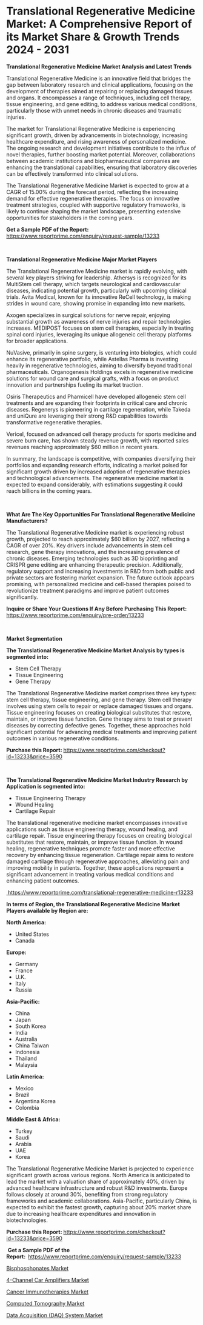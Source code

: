 <p><h1>Translational Regenerative Medicine Market: A Comprehensive Report of its Market Share & Growth Trends 2024 - 2031</h1></p><p><strong>Translational Regenerative Medicine Market Analysis and Latest Trends</strong></p>
<p><p>Translational Regenerative Medicine is an innovative field that bridges the gap between laboratory research and clinical applications, focusing on the development of therapies aimed at repairing or replacing damaged tissues and organs. It encompasses a range of techniques, including cell therapy, tissue engineering, and gene editing, to address various medical conditions, particularly those with unmet needs in chronic diseases and traumatic injuries. </p><p>The market for Translational Regenerative Medicine is experiencing significant growth, driven by advancements in biotechnology, increasing healthcare expenditure, and rising awareness of personalized medicine. The ongoing research and development initiatives contribute to the influx of novel therapies, further boosting market potential. Moreover, collaborations between academic institutions and biopharmaceutical companies are enhancing the translational capabilities, ensuring that laboratory discoveries can be effectively transformed into clinical solutions.</p><p>The Translational Regenerative Medicine Market is expected to grow at a CAGR of 15.00% during the forecast period, reflecting the increasing demand for effective regenerative therapies. The focus on innovative treatment strategies, coupled with supportive regulatory frameworks, is likely to continue shaping the market landscape, presenting extensive opportunities for stakeholders in the coming years.</p></p>
<p><strong>Get a Sample PDF of the Report:&nbsp;</strong> <a href="https://www.reportprime.com/enquiry/request-sample/13233">https://www.reportprime.com/enquiry/request-sample/13233</a></p>
<p>&nbsp;</p>
<p><strong>Translational Regenerative Medicine Major Market Players</strong></p>
<p><p>The Translational Regenerative Medicine market is rapidly evolving, with several key players striving for leadership. Athersys is recognized for its MultiStem cell therapy, which targets neurological and cardiovascular diseases, indicating potential growth, particularly with upcoming clinical trials. Avita Medical, known for its innovative ReCell technology, is making strides in wound care, showing promise in expanding into new markets.</p><p>Axogen specializes in surgical solutions for nerve repair, enjoying substantial growth as awareness of nerve injuries and repair technologies increases. MEDIPOST focuses on stem cell therapies, especially in treating spinal cord injuries, leveraging its unique allogeneic cell therapy platforms for broader applications.</p><p>NuVasive, primarily in spine surgery, is venturing into biologics, which could enhance its regenerative portfolio, while Astellas Pharma is investing heavily in regenerative technologies, aiming to diversify beyond traditional pharmaceuticals. Organogenesis Holdings excels in regenerative medicine solutions for wound care and surgical grafts, with a focus on product innovation and partnerships fueling its market traction.</p><p>Osiris Therapeutics and Pharmicell have developed allogeneic stem cell treatments and are expanding their footprints in critical care and chronic diseases. Regenerys is pioneering in cartilage regeneration, while Takeda and uniQure are leveraging their strong R&D capabilities towards transformative regenerative therapies.</p><p>Vericel, focused on advanced cell therapy products for sports medicine and severe burn care, has shown steady revenue growth, with reported sales revenues reaching approximately $60 million in recent years.</p><p>In summary, the landscape is competitive, with companies diversifying their portfolios and expanding research efforts, indicating a market poised for significant growth driven by increased adoption of regenerative therapies and technological advancements. The regenerative medicine market is expected to expand considerably, with estimations suggesting it could reach billions in the coming years.</p></p>
<p>&nbsp;</p>
<p><strong>What Are The Key Opportunities For Translational Regenerative Medicine Manufacturers?</strong></p>
<p><p>The Translational Regenerative Medicine market is experiencing robust growth, projected to reach approximately $60 billion by 2027, reflecting a CAGR of over 20%. Key drivers include advancements in stem cell research, gene therapy innovations, and the increasing prevalence of chronic diseases. Emerging technologies such as 3D bioprinting and CRISPR gene editing are enhancing therapeutic precision. Additionally, regulatory support and increasing investments in R&D from both public and private sectors are fostering market expansion. The future outlook appears promising, with personalized medicine and cell-based therapies poised to revolutionize treatment paradigms and improve patient outcomes significantly.</p></p>
<p><strong>Inquire or Share Your Questions If Any Before Purchasing This Report:</strong> <a href="https://www.reportprime.com/enquiry/pre-order/13233">https://www.reportprime.com/enquiry/pre-order/13233</a></p>
<p>&nbsp;</p>
<p><strong>Market Segmentation</strong></p>
<p><strong>The Translational Regenerative Medicine Market Analysis by types is segmented into:</strong></p>
<p><ul><li>Stem Cell Therapy</li><li>Tissue Engineering</li><li>Gene Therapy</li></ul></p>
<p><p>The Translational Regenerative Medicine market comprises three key types: stem cell therapy, tissue engineering, and gene therapy. Stem cell therapy involves using stem cells to repair or replace damaged tissues and organs. Tissue engineering focuses on creating biological substitutes that restore, maintain, or improve tissue function. Gene therapy aims to treat or prevent diseases by correcting defective genes. Together, these approaches hold significant potential for advancing medical treatments and improving patient outcomes in various regenerative conditions.</p></p>
<p><strong>Purchase this Report:&nbsp;</strong><a href="https://www.reportprime.com/checkout?id=13233&price=3590">https://www.reportprime.com/checkout?id=13233&price=3590</a></p>
<p>&nbsp;</p>
<p><strong>The Translational Regenerative Medicine Market Industry Research by Application is segmented into:</strong></p>
<p><ul><li>Tissue Engineering Therapy</li><li>Wound Healing</li><li>Cartilage Repair</li></ul></p>
<p><p>The translational regenerative medicine market encompasses innovative applications such as tissue engineering therapy, wound healing, and cartilage repair. Tissue engineering therapy focuses on creating biological substitutes that restore, maintain, or improve tissue function. In wound healing, regenerative techniques promote faster and more effective recovery by enhancing tissue regeneration. Cartilage repair aims to restore damaged cartilage through regenerative approaches, alleviating pain and improving mobility in patients. Together, these applications represent a significant advancement in treating various medical conditions and enhancing patient outcomes.</p></p>
<p><a href="https://www.reportprime.com/translational-regenerative-medicine-r13233">&nbsp;https://www.reportprime.com/translational-regenerative-medicine-r13233</a></p>
<p><strong>In terms of Region, the Translational Regenerative Medicine Market Players available by Region are:</strong></p>
<p>
    <p> <strong> North America: </strong>
        <ul>
            <li>United States</li>
            <li>Canada</li>
        </ul>
        </p> 
    <p> <strong> Europe: </strong>
        <ul>
            <li>Germany</li>
            <li>France</li>
            <li>U.K.</li>
            <li>Italy</li>
            <li>Russia</li>
        </ul>
        </p> 
    <p> <strong> Asia-Pacific: </strong>
        <ul>
            <li>China</li>
            <li>Japan</li>
            <li>South Korea</li>
            <li>India</li>
            <li>Australia</li>
            <li>China Taiwan</li>
            <li>Indonesia</li>
            <li>Thailand</li>
            <li>Malaysia</li>
        </ul>
        </p> 
    <p> <strong> Latin America: </strong>
        <ul>
            <li>Mexico</li>
            <li>Brazil</li>
            <li>Argentina Korea</li>
            <li>Colombia</li>
        </ul>
        </p> 
    <p> <strong> Middle East & Africa: </strong>
        <ul>
            <li>Turkey</li>
            <li>Saudi</li>
            <li>Arabia</li>
            <li>UAE</li>
            <li>Korea</li>
        </ul>
    </p>
    </p>
<p><p>The Translational Regenerative Medicine Market is projected to experience significant growth across various regions. North America is anticipated to lead the market with a valuation share of approximately 40%, driven by advanced healthcare infrastructure and robust R&D investments. Europe follows closely at around 30%, benefiting from strong regulatory frameworks and academic collaborations. Asia-Pacific, particularly China, is expected to exhibit the fastest growth, capturing about 20% market share due to increasing healthcare expenditures and innovation in biotechnologies.</p></p>
<p><strong>Purchase this Report: </strong><a href="https://www.reportprime.com/checkout?id=13233&price=3590">https://www.reportprime.com/checkout?id=13233&price=3590</a></p>
<p>&nbsp;<strong>Get a Sample PDF of the Report:&nbsp;&nbsp;</strong><a href="https://www.reportprime.com/enquiry/request-sample/13233">https://www.reportprime.com/enquiry/request-sample/13233</a></p>
<p><strong></strong></p>
<p><p><a href="https://www.linkedin.com/pulse/bisphosphonates-market-global-trends-forecast-2024-2031-im1qe?trackingId=Ow1acQZOROiH0m%2Fns0n%2Flw%3D%3D">Bisphosphonates Market</a></p><p><a href="https://issuu.com/reportprime-2/docs/4-channel-car-amplifiers-market-siz_0a4a15cc254d87">4-Channel Car Amplifiers Market</a></p><p><a href="https://www.linkedin.com/pulse/cancer-immunotherapies-market-trends-growth-outlook-2024-kfzme?trackingId=NYOpiAE2Q02%2FUgROmcL0cQ%3D%3D">Cancer Immunotherapies Market</a></p><p><a href="https://github.com/luckyshygirl/Market-Research-Report-List-6/blob/main/computed-tomography-market.md">Computed Tomography Market</a></p><p><a href="https://issuu.com/reportprime-2/docs/data-acquisition-daq-system-market-_470269cb4c67f8">Data Acquisition (DAQ) System Market</a></p></p>